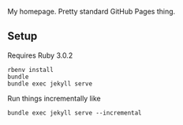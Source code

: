 My homepage.  Pretty standard GitHub Pages thing.  

## Setup

Requires Ruby 3.0.2

```
rbenv install
bundle
bundle exec jekyll serve
```

Run things incrementally like

```
bundle exec jekyll serve --incremental
```